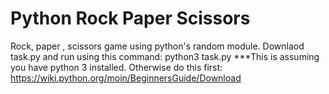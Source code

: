 # Python Rock Paper Scissors
Rock, paper , scissors game using python's random module.
Downlaod task.py and run using this command: python3 task.py
***This is assuming you have python 3 installed.
Otherwise do this first:
https://wiki.python.org/moin/BeginnersGuide/Download
